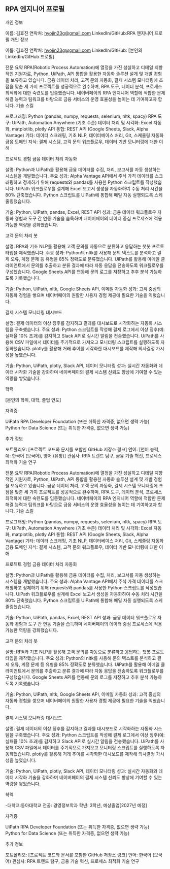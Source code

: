 ## RPA 엔지니어 프로필
개인 정보

이름: 김효진
연락처: hyojin23g@gmail.com
LinkedIn/GitHub:RPA 엔지니어 프로필
개인 정보

이름: 김효진
연락처: hyojin23g@gmail.com
LinkedIn/GitHub: [본인의 LinkedIn/GitHub 프로필]

전문 요약
RPA(Robotic Process Automation)에 열정을 가진 성실하고 디테일 지향적인 지원자로, Python, UiPath, API 통합을 활용한 자동화 솔루션 설계 및 개발 경험을 보유하고 있습니다. 금융 데이터 처리, 고객 문의 자동화, 결제 시스템 모니터링에 초점을 맞춘 세 가지 프로젝트를 성공적으로 완수하며, RPA 도구, 데이터 분석, 프로세스 최적화에 대한 숙련도를 입증했습니다. 네이버페이의 RPA 엔지니어 역할에 적합한 문제 해결 능력과 팀워크를 바탕으로 금융 서비스의 운영 효율성을 높이는 데 기여하고자 합니다.
기술 스킬

프로그래밍: Python (pandas, numpy, requests, selenium, nltk, spacy)
RPA 도구: UiPath, Automation Anywhere (기초 수준)
데이터 처리 및 시각화: Excel 자동화, matplotlib, plotly
API 통합: REST API (Google Sheets, Slack, Alpha Vantage)
기타: 데이터 스크래핑, 기초 NLP, 데이터베이스 처리, Git, 스케줄링 자동화
금융 도메인 지식: 결제 시스템, 고객 문의 워크플로우, 데이터 기반 모니터링에 대한 이해

프로젝트 경험
금융 데이터 처리 자동화

설명: Python과 UiPath를 활용해 금융 데이터를 수집, 처리, 보고서를 자동 생성하는 시스템을 개발했습니다.
주요 성과:
Alpha Vantage API에서 주식 가격 데이터를 스크래핑하고 정제하기 위해 requests와 pandas를 사용한 Python 스크립트를 작성했습니다.
UiPath 워크플로우를 설계해 Excel 보고서 생성을 자동화하여 수동 처리 시간을 80% 단축했습니다.
Python 스크립트를 UiPath에 통합해 매일 자동 실행되도록 스케줄링했습니다.


기술: Python, UiPath, pandas, Excel, REST API
성과: 금융 데이터 워크플로우 자동화 경험과 도구 간 연동 기술을 습득하며 네이버페이의 데이터 중심 프로세스에 적용 가능한 역량을 강화했습니다.

고객 문의 처리 봇

설명: RPA와 기초 NLP를 활용해 고객 문의를 자동으로 분류하고 응답하는 챗봇 프로토타입을 제작했습니다.
주요 성과:
Python의 nltk를 사용해 문의 텍스트를 분석하고 결제 오류, 계정 문제 등 유형을 85% 정확도로 분류했습니다.
UiPath를 활용해 이메일 클라이언트에서 문의를 추출하고 분류 결과에 따라 자동 응답을 전송하도록 워크플로우를 구성했습니다.
Google Sheets API를 연동해 문의 로그를 저장하고 추후 분석 가능하도록 기록했습니다.


기술: Python, UiPath, nltk, Google Sheets API, 이메일 자동화
성과: 고객 중심의 자동화 경험을 쌓으며 네이버페이의 원활한 사용자 경험 제공에 필요한 기술을 익혔습니다.

결제 시스템 모니터링 대시보드

설명: 결제 데이터의 이상 징후를 감지하고 결과를 대시보드로 시각화하는 자동화 시스템을 구축했습니다.
주요 성과:
Python 스크립트를 작성해 결제 로그에서 이상 징후(예: 실패율 10% 초과)를 감지하고 Slack API로 실시간 알림을 전송했습니다.
UiPath를 사용해 CSV 파일에서 데이터를 주기적으로 가져오고 모니터링 스크립트를 실행하도록 자동화했습니다.
plotly를 활용해 거래 추이를 시각화한 대시보드를 제작해 의사결정 가시성을 높였습니다.


기술: Python, UiPath, plotly, Slack API, 데이터 모니터링
성과: 실시간 자동화와 데이터 시각화 기술을 강화하며 네이버페이의 결제 시스템 신뢰도 향상에 기여할 수 있는 역량을 쌓았습니다.

학력

[본인의 학위, 대학, 졸업 연도]

자격증

UiPath RPA Developer Foundation (또는 취득한 자격증, 없으면 생략 가능)
Python for Data Science (또는 취득한 자격증, 없으면 생략 가능)

추가 정보

포트폴리오: [프로젝트 코드와 문서를 포함한 GitHub 저장소 링크]
언어: [언어 능력, 예: 한국어 (모국어), 영어 (유창)]
관심사: RPA 트렌드 탐구, 금융 기술 혁신, 프로세스 최적화 기술 연구



전문 요약
RPA(Robotic Process Automation)에 열정을 가진 성실하고 디테일 지향적인 지원자로, Python, UiPath, API 통합을 활용한 자동화 솔루션 설계 및 개발 경험을 보유하고 있습니다. 금융 데이터 처리, 고객 문의 자동화, 결제 시스템 모니터링에 초점을 맞춘 세 가지 프로젝트를 성공적으로 완수하며, RPA 도구, 데이터 분석, 프로세스 최적화에 대한 숙련도를 입증했습니다. 네이버페이의 RPA 엔지니어 역할에 적합한 문제 해결 능력과 팀워크를 바탕으로 금융 서비스의 운영 효율성을 높이는 데 기여하고자 합니다.
기술 스킬

프로그래밍: Python (pandas, numpy, requests, selenium, nltk, spacy)
RPA 도구: UiPath, Automation Anywhere (기초 수준)
데이터 처리 및 시각화: Excel 자동화, matplotlib, plotly
API 통합: REST API (Google Sheets, Slack, Alpha Vantage)
기타: 데이터 스크래핑, 기초 NLP, 데이터베이스 처리, Git, 스케줄링 자동화
금융 도메인 지식: 결제 시스템, 고객 문의 워크플로우, 데이터 기반 모니터링에 대한 이해

프로젝트 경험
금융 데이터 처리 자동화

설명: Python과 UiPath를 활용해 금융 데이터를 수집, 처리, 보고서를 자동 생성하는 시스템을 개발했습니다.
주요 성과:
Alpha Vantage API에서 주식 가격 데이터를 스크래핑하고 정제하기 위해 requests와 pandas를 사용한 Python 스크립트를 작성했습니다.
UiPath 워크플로우를 설계해 Excel 보고서 생성을 자동화하여 수동 처리 시간을 80% 단축했습니다.
Python 스크립트를 UiPath에 통합해 매일 자동 실행되도록 스케줄링했습니다.


기술: Python, UiPath, pandas, Excel, REST API
성과: 금융 데이터 워크플로우 자동화 경험과 도구 간 연동 기술을 습득하며 네이버페이의 데이터 중심 프로세스에 적용 가능한 역량을 강화했습니다.

고객 문의 처리 봇

설명: RPA와 기초 NLP를 활용해 고객 문의를 자동으로 분류하고 응답하는 챗봇 프로토타입을 제작했습니다.
주요 성과:
Python의 nltk를 사용해 문의 텍스트를 분석하고 결제 오류, 계정 문제 등 유형을 85% 정확도로 분류했습니다.
UiPath를 활용해 이메일 클라이언트에서 문의를 추출하고 분류 결과에 따라 자동 응답을 전송하도록 워크플로우를 구성했습니다.
Google Sheets API를 연동해 문의 로그를 저장하고 추후 분석 가능하도록 기록했습니다.


기술: Python, UiPath, nltk, Google Sheets API, 이메일 자동화
성과: 고객 중심의 자동화 경험을 쌓으며 네이버페이의 원활한 사용자 경험 제공에 필요한 기술을 익혔습니다.

결제 시스템 모니터링 대시보드

설명: 결제 데이터의 이상 징후를 감지하고 결과를 대시보드로 시각화하는 자동화 시스템을 구축했습니다.
주요 성과:
Python 스크립트를 작성해 결제 로그에서 이상 징후(예: 실패율 10% 초과)를 감지하고 Slack API로 실시간 알림을 전송했습니다.
UiPath를 사용해 CSV 파일에서 데이터를 주기적으로 가져오고 모니터링 스크립트를 실행하도록 자동화했습니다.
plotly를 활용해 거래 추이를 시각화한 대시보드를 제작해 의사결정 가시성을 높였습니다.


기술: Python, UiPath, plotly, Slack API, 데이터 모니터링
성과: 실시간 자동화와 데이터 시각화 기술을 강화하며 네이버페이의 결제 시스템 신뢰도 향상에 기여할 수 있는 역량을 쌓았습니다.

학력

-대학교:동아대학교
전공: 경영정보학과
학년: 3학년, 예상졸업[2027년 예정]

자격증

UiPath RPA Developer Foundation (또는 취득한 자격증, 없으면 생략 가능)
Python for Data Science (또는 취득한 자격증, 없으면 생략 가능)

추가 정보

포트폴리오: [프로젝트 코드와 문서를 포함한 GitHub 저장소 링크]
언어: 한국어 (모국어)
관심사: RPA 트렌드 탐구, 금융 기술 혁신, 프로세스 최적화 기술 연구



<!--
**hyojin-123/hyojin-123** is a ✨ _special_ ✨ repository because its `README.md` (this file) appears on your GitHub profile.

Here are some ideas to get you started:

- 🔭 I’m currently working on ...
- 🌱 I’m currently learning ...
- 👯 I’m looking to collaborate on ...
- 🤔 I’m looking for help with ...
- 💬 Ask me about ...
- 📫 How to reach me: ...
- 😄 Pronouns: ...
- ⚡ Fun fact: ...
-->
